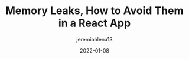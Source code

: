 ---
author: jeremiahlena13
date: 2022-01-08
permalink: false
publisher: thepracticaldev
tags:
  - memory
  - react
target_url: https://dev.to/jeremiahjacinth13/memory-leaks-how-to-avoid-them-in-a-react-app-1g5e
title: Memory Leaks, How to Avoid Them in a React App
---